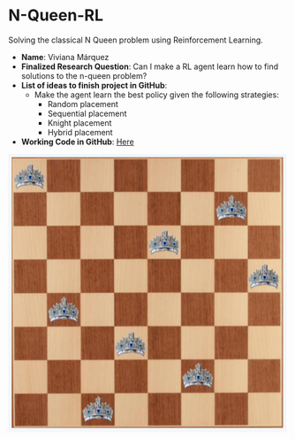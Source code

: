 # N-Queen-RL
Solving the classical N Queen problem using Reinforcement Learning.

- **Name**: Viviana Márquez
- **Finalized Research Question**: Can I make a RL agent learn how to find solutions to the n-queen problem?
- **List of ideas to finish project in GitHub**: 
    - Make the agent learn the best policy given the following strategies: 
        - Random placement
        - Sequential placement
        - Knight placement
        - Hybrid placement
- **Working Code in GitHub**: [Here](https://nbviewer.jupyter.org/github/vivianamarquez/N-Queen-RL/blob/master/Queens%202019.ipynb)

<img src="queens.png">
